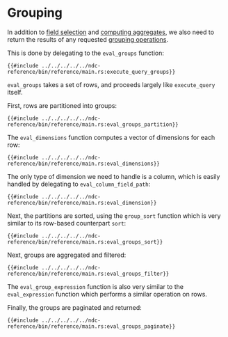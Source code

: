# Grouping

In addition to [field selection](./field-selection.md) and [computing aggregates](./aggregates.md), we also need to return the results of any requested [grouping operations](../../../specification/queries/grouping.md).

This is done by delegating to the `eval_groups` function:

```rust,no_run,noplayground
{{#include ../../../../../ndc-reference/bin/reference/main.rs:execute_query_groups}}
```

`eval_groups` takes a set of rows, and proceeds largely like `execute_query` itself.

First, rows are partitioned into groups:

```rust,no_run,noplayground
{{#include ../../../../../ndc-reference/bin/reference/main.rs:eval_groups_partition}}
```

The `eval_dimensions` function computes a vector of dimensions for each row:

```rust,no_run,noplayground
{{#include ../../../../../ndc-reference/bin/reference/main.rs:eval_dimensions}}
```

The only type of dimension we need to handle is a column, which is easily handled by delegating to `eval_column_field_path`:

```rust,no_run,noplayground
{{#include ../../../../../ndc-reference/bin/reference/main.rs:eval_dimension}}
```

Next, the partitions are sorted, using the `group_sort` function which is very similar to its row-based counterpart `sort`:

```rust,no_run,noplayground
{{#include ../../../../../ndc-reference/bin/reference/main.rs:eval_groups_sort}}
```

Next, groups are aggregated and filtered:

```rust,no_run,noplayground
{{#include ../../../../../ndc-reference/bin/reference/main.rs:eval_groups_filter}}
```

The `eval_group_expression` function is also very similar to the `eval_expression` function which performs a similar operation on rows.

Finally, the groups are paginated and returned:

```rust,no_run,noplayground
{{#include ../../../../../ndc-reference/bin/reference/main.rs:eval_groups_paginate}}
```